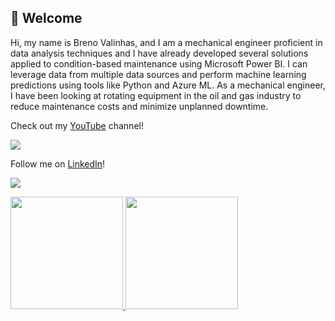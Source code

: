 ## 👋 Welcome

Hi, my name is Breno Valinhas, and I am a mechanical engineer proficient in data analysis techniques and I have already developed several solutions applied to condition-based maintenance using Microsoft Power BI. I can leverage data from multiple data sources and perform machine learning predictions using tools like Python and Azure ML. As a mechanical engineer, I have been looking at rotating equipment in the oil and gas industry to reduce maintenance costs and minimize unplanned downtime.

Check out my [YouTube](https://www.youtube.com/c/PowerTipDados) channel! 

<a href="https://www.youtube.com/channel/UCJQJ0V0k63n6YBdFMQ-N6gw" target="_blank"><img src="https://img.shields.io/youtube/channel/subscribers/UCJQJ0V0k63n6YBdFMQ-N6gw?style=social" target="_blank"></a>  
 
Follow me on [LinkedIn](https://www.linkedin.com/in/brenovalinhas/)!

 <a href="https://www.linkedin.com/in/brenovalinhas/" target="_blank"><img src="https://img.shields.io/badge/-LinkedIn-%230077B5?style=for-the-badge&logo=linkedin&logoColor=white" target="_blank"></a>   
 
 
<div>
<a href="https://github.com/brenovalinhas">
<img height="180em" src="https://github-readme-stats.vercel.app/api/top-langs/?username=brenovalinhas&layout=compact&langs_count=5&theme=dracula&include_all_commits=true&count_private=true"/>
<img height="180em" src="https://github-readme-stats.vercel.app/api?username=brenovalinhas&show_icons=true&theme=dracula&include_all_commits=true&count_private=true"/>
</div>
